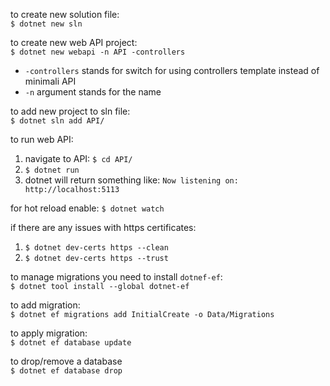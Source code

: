 to create new solution file: \
`$ dotnet new sln`

to create new web API project: \
`$ dotnet new webapi -n API -controllers`
* `-controllers` stands for switch for using controllers template instead of minimali API
* `-n` argument stands for the name

to add new project to sln file: \
`$ dotnet sln add API/`

to run web API:
1. navigate to API: `$ cd API/`
2. `$ dotnet run`
3. dotnet will return something like: `Now listening on: http://localhost:5113`

for hot reload enable:
`$ dotnet watch`

if there are any issues with https certificates:
1. `$ dotnet dev-certs https --clean`
2. `$ dotnet dev-certs https --trust`

to manage migrations you need to install `dotnef-ef`: \
`$ dotnet tool install --global dotnet-ef`

to add migration: \
`$ dotnet ef migrations add InitialCreate -o Data/Migrations`

to apply migration: \
`$ dotnet ef database update`

to drop/remove a database \
`$ dotnet ef database drop`
